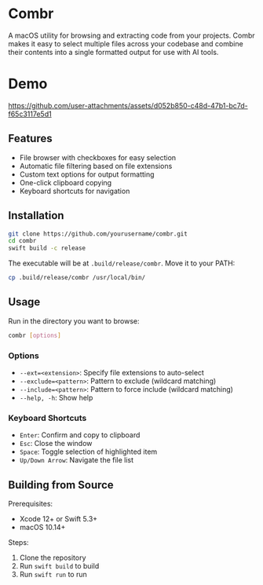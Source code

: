 # Combr

A macOS utility for browsing and extracting code from your projects. Combr makes it easy to select multiple files across your codebase and combine their contents into a single formatted output for use with AI tools.

# Demo


https://github.com/user-attachments/assets/d052b850-c48d-47b1-bc7d-f65c3117e5d1



## Features

- File browser with checkboxes for easy selection
- Automatic file filtering based on file extensions
- Custom text options for output formatting
- One-click clipboard copying
- Keyboard shortcuts for navigation

## Installation

```bash
git clone https://github.com/yourusername/combr.git
cd combr
swift build -c release
```

The executable will be at `.build/release/combr`. Move it to your PATH:

```bash
cp .build/release/combr /usr/local/bin/
```

## Usage

Run in the directory you want to browse:

```bash
combr [options]
```

### Options

- `--ext=<extension>`: Specify file extensions to auto-select
- `--exclude=<pattern>`: Pattern to exclude (wildcard matching)
- `--include=<pattern>`: Pattern to force include (wildcard matching)
- `--help, -h`: Show help

### Keyboard Shortcuts

- `Enter`: Confirm and copy to clipboard
- `Esc`: Close the window
- `Space`: Toggle selection of highlighted item
- `Up/Down Arrow`: Navigate the file list

## Building from Source

Prerequisites:
- Xcode 12+ or Swift 5.3+
- macOS 10.14+

Steps:
1. Clone the repository
2. Run `swift build` to build
3. Run `swift run` to run
